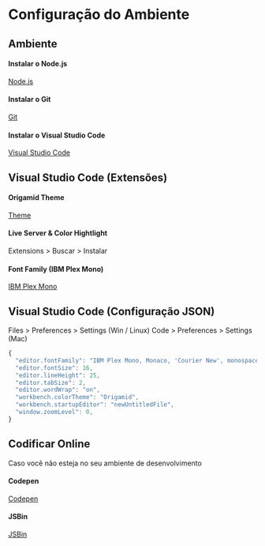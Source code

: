 # Configuração do Ambiente

## Ambiente

#### Instalar o Node.js
[Node.js](https://nodejs.org/en/)

#### Instalar o Git
[Git](https://git-scm.com/downloads)

#### Instalar o Visual Studio Code
[Visual Studio Code](https://code.visualstudio.com/)

## Visual Studio Code (Extensões)

#### Origamid Theme
[Theme](https://marketplace.visualstudio.com/items?itemName=origamid.origamid-theme)

#### Live Server & Color Hightlight
Extensions > Buscar > Instalar

#### Font Family (IBM Plex Mono)
[IBM Plex Mono](https://fonts.google.com/specimen/IBM+Plex+Mono)

## Visual Studio Code (Configuração JSON)
Files > Preferences > Settings (Win / Linux)
Code > Preferences > Settings (Mac)

```js
{
  "editor.fontFamily": "IBM Plex Mono, Monaco, 'Courier New', monospace",
  "editor.fontSize": 16,
  "editor.lineHeight": 25,
  "editor.tabSize": 2,
  "editor.wordWrap": "on",
  "workbench.colorTheme": "Origamid",
  "workbench.startupEditor": "newUntitledFile",
  "window.zoomLevel": 0,
}
```

## Codificar Online
Caso você não esteja no seu ambiente de desenvolvimento

#### Codepen
[Codepen](https://codepen.io/)

#### JSBin
[JSBin](https://jsbin.com/?html,css,js,output)